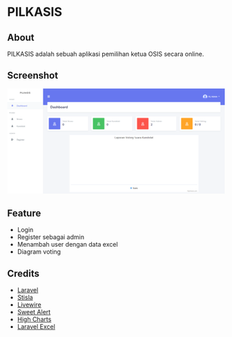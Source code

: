 # PILKASIS

## About 

PILKASIS adalah sebuah aplikasi pemilihan ketua OSIS secara online.

## Screenshot
![Pilkasis Dashboard](https://github.com/valentinocfs/pilkasis/blob/main/public/img/dashboard.png?raw=true)

## Feature

- Login
- Register sebagai admin
- Menambah user dengan data excel
- Diagram voting  

## Credits

- [Laravel](https://laravel.com)
- [Stisla](https://getstisla.com)
- [Livewire](https://laravel-livewire.com)
- [Sweet Alert](https://sweetalert.js.org)
- [High Charts](https://www.highcharts.com)
- [Laravel Excel](https://packagist.org/packages/maatwebsite/excel)


